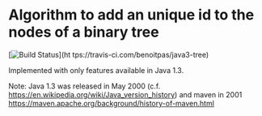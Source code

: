 # Algorithm to add an unique id to the nodes of a binary tree

[![Build Status](https://travis-ci.com/benoitpas/java3-tree.svg?branch=main)](ht
tps://travis-ci.com/benoitpas/java3-tree)

Implemented with only features available in Java 1.3.

Note: Java 1.3 was released in May 2000 (c.f. https://en.wikipedia.org/wiki/Java_version_history) and maven in 2001 https://maven.apache.org/background/history-of-maven.html

